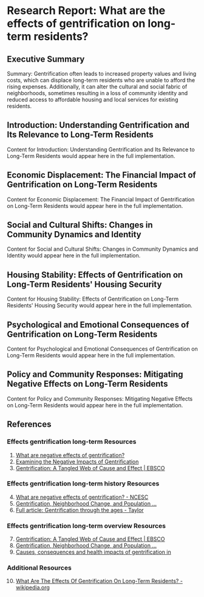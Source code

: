 # Research Report: What are the effects of gentrification on long-term residents?

## Executive Summary

Summary: Gentrification often leads to increased property values and living costs, which can displace long-term residents who are unable to afford the rising expenses. Additionally, it can alter the cultural and social fabric of neighborhoods, sometimes resulting in a loss of community identity and reduced access to affordable housing and local services for existing residents.

## Introduction: Understanding Gentrification and Its Relevance to Long-Term Residents

Content for Introduction: Understanding Gentrification and Its Relevance to Long-Term Residents would appear here in the full implementation.

## Economic Displacement: The Financial Impact of Gentrification on Long-Term Residents

Content for Economic Displacement: The Financial Impact of Gentrification on Long-Term Residents would appear here in the full implementation.

## Social and Cultural Shifts: Changes in Community Dynamics and Identity

Content for Social and Cultural Shifts: Changes in Community Dynamics and Identity would appear here in the full implementation.

## Housing Stability: Effects of Gentrification on Long-Term Residents' Housing Security

Content for Housing Stability: Effects of Gentrification on Long-Term Residents' Housing Security would appear here in the full implementation.

## Psychological and Emotional Consequences of Gentrification on Long-Term Residents

Content for Psychological and Emotional Consequences of Gentrification on Long-Term Residents would appear here in the full implementation.

## Policy and Community Responses: Mitigating Negative Effects on Long-Term Residents

Content for Policy and Community Responses: Mitigating Negative Effects on Long-Term Residents would appear here in the full implementation.

## References

### Effects gentrification long-term Resources

1. [What are negative effects of gentrification?](https://www.bing.com/ck/a?!&&p=a27a582eb3ad4ed1bbb9c00ff2557fbe54de2ff96e85d586d193a733f520ab06JmltdHM9MTc0ODMwNDAwMA&ptn=3&ver=2&hsh=4&fclid=340bff0c-2a39-6d3c-1c14-eaf52b736ccb&psq=effects+gentrification+long-term&u=a1aHR0cHM6Ly93d3cubmNlc2MuY29tL2dlb2dyYXBoaWMtZmFxL3doYXQtYXJlLW5lZ2F0aXZlLWVmZmVjdHMtb2YtZ2VudHJpZmljYXRpb24v&ntb=1)
2. [Examining the Negative Impacts of Gentrification](https://www.bing.com/ck/a?!&&p=c866b2b1682e7030731cb22c7ef57a7b1d8c952a405a8c485be707a036dd42acJmltdHM9MTc0ODMwNDAwMA&ptn=3&ver=2&hsh=4&fclid=340bff0c-2a39-6d3c-1c14-eaf52b736ccb&psq=effects+gentrification+long-term&u=a1aHR0cHM6Ly93d3cubGF3Lmdlb3JnZXRvd24uZWR1L3BvdmVydHktam91cm5hbC9ibG9nL2V4YW1pbmluZy10aGUtbmVnYXRpdmUtaW1wYWN0cy1vZi1nZW50cmlmaWNhdGlvbi8&ntb=1)
3. [Gentrification: A Tangled Web of Cause and Effect | EBSCO](https://www.bing.com/ck/a?!&&p=0bd5c02c8fa6d44d783a692820197b9fd03d81c859ab342aa911472f9842c36bJmltdHM9MTc0ODMwNDAwMA&ptn=3&ver=2&hsh=4&fclid=340bff0c-2a39-6d3c-1c14-eaf52b736ccb&psq=effects+gentrification+long-term&u=a1aHR0cHM6Ly93d3cuZWJzY28uY29tL3Jlc2VhcmNoLXN0YXJ0ZXJzL3NvY2lhbC1zY2llbmNlcy1hbmQtaHVtYW5pdGllcy9nZW50cmlmaWNhdGlvbi10YW5nbGVkLXdlYi1jYXVzZS1hbmQtZWZmZWN0&ntb=1)

### Effects gentrification long-term history Resources

4. [What are negative effects of gentrification? - NCESC](https://www.bing.com/ck/a?!&&p=fc4f013e8611b1ebff29e8a02939df9dcabfcf7138171a853d82a3083f03c5c0JmltdHM9MTc0ODMwNDAwMA&ptn=3&ver=2&hsh=4&fclid=16e565f3-f659-6e2d-12ac-700af70d6fc3&psq=effects+gentrification+long-term+history&u=a1aHR0cHM6Ly93d3cubmNlc2MuY29tL2dlb2dyYXBoaWMtZmFxL3doYXQtYXJlLW5lZ2F0aXZlLWVmZmVjdHMtb2YtZ2VudHJpZmljYXRpb24vIzp-OnRleHQ9RnVuZGFtZW50YWxseSUyQyUyMGdlbnRyaWZpY2F0aW9uJTIwZGlzcnVwdHMlMjBlc3RhYmxpc2hlZCUyMGNvbW11bml0aWVzJTJDJTIwb2Z0ZW4lMjBsZWFkaW5nJTIwdG8sdGhlJTIwb2Z0ZW4tb3Zlcmxvb2tlZCUyMGRvd25zaWRlcyUyMG9mJTIwdGhpcyUyMHRyYW5zZm9ybWF0aXZlJTIwdXJiYW4lMjBwcm9jZXNzLg&ntb=1)
5. [Gentrification, Neighborhood Change, and Population …](https://www.bing.com/ck/a?!&&p=c5183deb0e646015207e796dd431e2908cba0c6e2a8ff816bdd74c4b0e5363e8JmltdHM9MTc0ODMwNDAwMA&ptn=3&ver=2&hsh=4&fclid=16e565f3-f659-6e2d-12ac-700af70d6fc3&psq=effects+gentrification+long-term+history&u=a1aHR0cHM6Ly9wbWMubmNiaS5ubG0ubmloLmdvdi9hcnRpY2xlcy9QTUM3MDEwOTAxLw&ntb=1)
6. [Full article: Gentrification through the ages - Taylor](https://www.bing.com/ck/a?!&&p=c983ba10f4ea029846ca46862ca76e8dd9578a2a8b69abe17824c1ba212a7085JmltdHM9MTc0ODMwNDAwMA&ptn=3&ver=2&hsh=4&fclid=16e565f3-f659-6e2d-12ac-700af70d6fc3&psq=effects+gentrification+long-term+history&u=a1aHR0cHM6Ly93d3cudGFuZGZvbmxpbmUuY29tL2RvaS9mdWxsLzEwLjEwODAvMTM2MDQ4MTMuMjAyMi4yMDU4ODIw&ntb=1)

### Effects gentrification long-term overview Resources

7. [Gentrification: A Tangled Web of Cause and Effect | EBSCO](https://www.bing.com/ck/a?!&&p=02803a8e2a9f10a236b399f8f1784c53d710c9fcbf32908a08b6b79346c12546JmltdHM9MTc0ODMwNDAwMA&ptn=3&ver=2&hsh=4&fclid=0cf6a44a-81e8-629f-2411-b1b3800463fa&psq=effects+gentrification+long-term+overview&u=a1aHR0cHM6Ly93d3cuZWJzY28uY29tL3Jlc2VhcmNoLXN0YXJ0ZXJzL3NvY2lhbC1zY2llbmNlcy1hbmQtaHVtYW5pdGllcy9nZW50cmlmaWNhdGlvbi10YW5nbGVkLXdlYi1jYXVzZS1hbmQtZWZmZWN0&ntb=1)
8. [Gentrification, Neighborhood Change, and Population …](https://www.bing.com/ck/a?!&&p=e1f2f0e49a5a333afd5fe93f9e47899459db112d0d356f6b2d0e3805eca8480dJmltdHM9MTc0ODMwNDAwMA&ptn=3&ver=2&hsh=4&fclid=0cf6a44a-81e8-629f-2411-b1b3800463fa&psq=effects+gentrification+long-term+overview&u=a1aHR0cHM6Ly9wbWMubmNiaS5ubG0ubmloLmdvdi9hcnRpY2xlcy9QTUM3MDEwOTAxLw&ntb=1)
9. [Causes, consequences and health impacts of gentrification in](https://www.bing.com/ck/a?!&&p=54dfced5ba9c0146a216175e979a14636049befbef6f828f0df7d8b0965be2f0JmltdHM9MTc0ODMwNDAwMA&ptn=3&ver=2&hsh=4&fclid=0cf6a44a-81e8-629f-2411-b1b3800463fa&psq=effects+gentrification+long-term+overview&u=a1aHR0cHM6Ly9saW5rLnNwcmluZ2VyLmNvbS9hcnRpY2xlLzEwLjEwMDcvczEwOTAxLTAyMy0xMDA4Ni0y&ntb=1)

### Additional Resources

10. [What Are The Effects Of Gentrification On Long-Term Residents? - wikipedia.org](https://en.wikipedia.org/wiki/effects)


